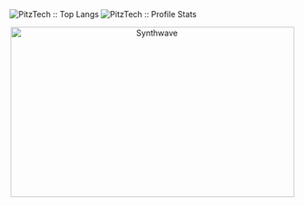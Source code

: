 <div>
  <img src="https://github-readme-stats.vercel.app/api/top-langs/?username=PitzTech&langs_count=8&theme=tokyonight&layout=compact" alt="PitzTech :: Top Langs" />
  <img src="https://github-readme-stats.vercel.app/api?username=PitzTech&show_icons=true&theme=synthwave" alt="PitzTech :: Profile Stats" />
</div>

<p align="center"><img src="https://thumbs.gfycat.com/GoodnaturedFondGaur-size_restricted.gif" alt="Synthwave" height="300" width="500"></p>
